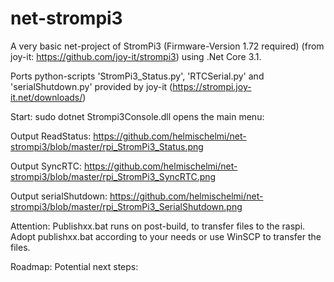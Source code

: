 # net-strompi3
A very basic net-project of StromPi3 (Firmware-Version 1.72 required) (from joy-it: https://github.com/joy-it/strompi3) using .Net Core 3.1.

Ports python-scripts 'StromPi3_Status.py', 'RTCSerial.py' and 'serialShutdown.py'
provided by joy-it (https://strompi.joy-it.net/downloads/)

Start: sudo dotnet Strompi3Console.dll
opens the main menu:



Output ReadStatus:
https://github.com/helmischelmi/net-strompi3/blob/master/rpi_StromPi3_Status.png

Output SyncRTC:
https://github.com/helmischelmi/net-strompi3/blob/master/rpi_StromPi3_SyncRTC.png

Output serialShutdown:
https://github.com/helmischelmi/net-strompi3/blob/master/rpi_StromPi3_SerialShutdown.png

Attention: Publishxx.bat runs on post-build, to transfer files to the raspi.
Adopt publishxx.bat according to your needs or use WinSCP to transfer the files.

Roadmap: 
Potential next steps: 
